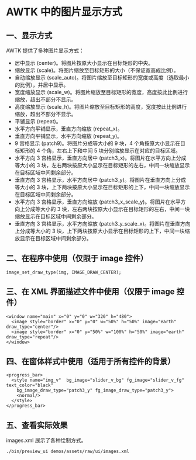 # AWTK 中的图片显示方式

## 一、显示方式

AWTK 提供了多种图片显示方式：

* 居中显示 (center)。将图片按原大小显示在目标矩形的中央。
* 缩放显示 (scale)。将图片缩放至目标矩形的大小（不保证宽高成比例）。
* 自动缩放显示 (scale\_auto)。将图片缩放至目标矩形的宽度或高度（选取最小的比例），并居中显示。
* 宽度缩放显示 (scale\_w)。将图片缩放至目标矩形的宽度，高度按此比例进行缩放，超出不部分不显示。
* 高度缩放显示 (scale\_h)。将图片缩放至目标矩形的高度，宽度按此比例进行缩放，超出不部分不显示。
* 平铺显示 (repeat)。
* 水平方向平铺显示，垂直方向缩放 (repeat\_x)。
* 垂直方向平铺显示，水平方向缩放 (repeat\_y)。
* 9 宫格显示 (patch9)。将图片分成等大小的 9 块，4 个角按原大小显示在目标矩形的 4 个角，左右上下和中间 5 块分别缩放显示在对应的目标区域。
* 水平方向 3 宫格显示，垂直方向居中 (patch3\_x)。将图片在水平方向上分成等大小的 3 块，左右两块按原大小显示在目标矩形的左右，中间一块缩放显示在目标区域中间剩余部分。
* 垂直方向 3 宫格显示，水平方向居中 (patch3\_y)。将图片在垂直方向上分成等大小的 3 块，上下两块按原大小显示在目标矩形的上下，中间一块缩放显示在目标区域中间剩余部分。
* 水平方向 3 宫格显示，垂直方向缩放 (patch3\_x\_scale\_y)。将图片在水平方向上分成等大小的 3 块，左右两块按原大小显示在目标矩形的左右，中间一块缩放显示在目标区域中间剩余部分。
* 垂直方向 3 宫格显示，水平方向缩放 (patch3\_y\_scale\_x)。将图片在垂直方向上分成等大小的 3 块，上下两块按原大小显示在目标矩形的上下，中间一块缩放显示在目标区域中间剩余部分。

## 二、在程序中使用（仅限于 image 控件）

```
image_set_draw_type(img, IMAGE_DRAW_CENTER);
```

## 三、在 XML 界面描述文件中使用（仅限于 image 控件）

```
<window name="main" x="0" y="0" w="320" h="480">
  <image style="border" x="0" y="0" w="50%" h="50%" image="earth" draw_type="center"/>
  <image style="border" x="0" y="50%" w="100%" h="50%" image="earth" draw_type="repeat"/>
</window>
```

## 四、在窗体样式中使用（适用于所有控件的背景）

```
<progress_bar>
  <style name="img_v"  bg_image="slider_v_bg" fg_image="slider_v_fg" text_color="black" 
    bg_image_draw_type="patch3_y" fg_image_draw_type="patch3_y">
    <normal/>
  </style>
</progress_bar>
```

## 五、查看实际效果

images.xml 展示了各种绘制方式。

```
./bin/preview_ui demos/assets/raw/ui/images.xml
```
